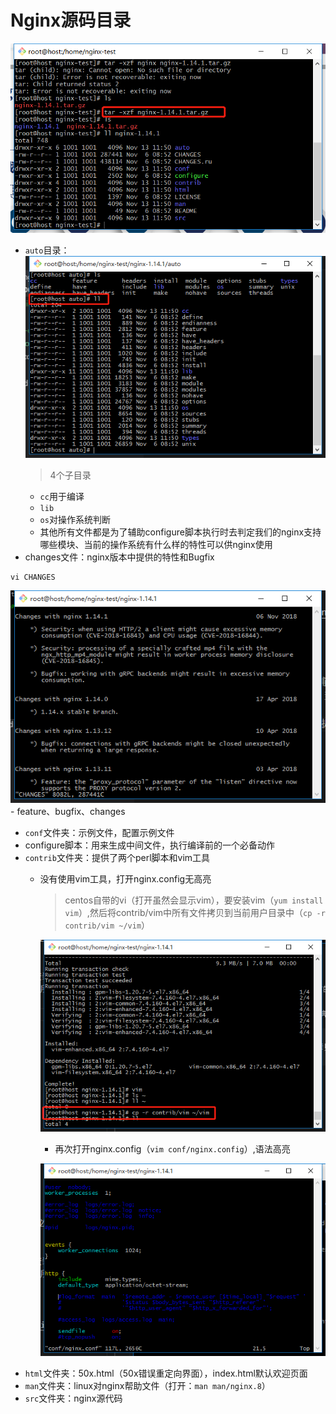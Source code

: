 # Nginx源码目录

![tarNginxGz](./img/8/tarNginxGz.png)

- `auto`目录：
![tarNginxGz](./img/8/nginx-auto.png)
    > 4个子目录
    - `cc`用于编译
    - `lib`
    - `os`对操作系统判断
    - 其他所有文件都是为了辅助configure脚本执行时去判定我们的nginx支持哪些模块、当前的操作系统有什么样的特性可以供nginx使用
- changes文件：nginx版本中提供的特性和Bugfix
```
vi CHANGES
```
![vi-CHANGES](./img/8/vi-CHANGES.png)
    - feature、bugfix、changes

- `conf`文件夹：示例文件，配置示例文件
- configure脚本：用来生成中间文件，执行编译前的一个必备动作
- `contrib`文件夹：提供了两个perl脚本和vim工具
    - 没有使用vim工具，打开nginx.config无高亮
        > centos自带的vi（打开虽然会显示vim），要安装vim（`yum install vim`）,然后将contrib/vim中所有文件拷贝到当前用户目录中（`cp -r contrib/vim ~/vim`）

        ![copy-vim-config](./img/8/copy-vim-config.png)
        - 再次打开nginx.config（`vim conf/nginx.config`）,语法高亮

        ![nginx-config-highlight](./img/8/nginx-config-highlight.png)
- `html`文件夹：50x.html（50x错误重定向界面），index.html默认欢迎页面
- `man`文件夹：linux对nginx帮助文件（打开：`man man/nginx.8`）
- `src`文件夹：nginx源代码